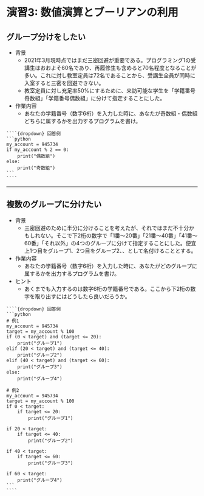 # 演習3: 数値演算とブーリアンの利用

## グループ分けをしたい
- 背景
  - 2021年3月現時点ではまだ三密回避が重要である。プログラミング1の受講生はおおよそ60名であり、再履修生も含めると70名程度となることが多い。これに対し教室定員は72名であることから、受講生全員が同時に入室すると三密を回避できない。
  - 教室定員に対し充足率50%にするために、来訪可能な学生を「学籍番号奇数組」「学籍番号偶数組」に分けて指定することにした。
- 作業内容
  - あなたの学籍番号（数字6桁）を入力した時に、あなたが奇数組・偶数組どちらに属するかを出力するプログラムを書け。

`````{admonition} 補足
````{dropdown} 回答例
```python
my_account = 945734
if my_account % 2 == 0:
    print("偶数組")
else:
    print("奇数組")
```
````
`````

---
## 複数のグループに分けたい
- 背景
  - 三密回避のために半分に分けることを考えたが、それではまだ不十分かもしれない。そこで下2桁の数字で「1番〜20番」「21番〜40番」「41番〜60番」「それ以外」の4つのグループに分けて指定することにした。便宜上1つ目をグループ1、2つ目をグループ2、、として名付けることとする。
- 作業内容
  - あなたの学籍番号（数字6桁）を入力した時に、あなたがどのグループに属するかを出力するプログラムを書け。
- ヒント
  - あくまでも入力するのは数字6桁の学籍番号である。ここから下2桁の数字を取り出すにはどうしたら良いだろうか。

`````{admonition} 補足
````{dropdown} 回答例
```python
# 例1
my_account = 945734
target = my_account % 100
if (0 < target) and (target <= 20):
    print("グループ1")
elif (20 < target) and (target <= 40):
    print("グループ2")
elif (40 < target) and (target <= 60):
    print("グループ3")
else:
    print("グループ4")

# 例2
my_account = 945734
target = my_account % 100
if 0 < target:
    if target <= 20:
        print("グループ1")

if 20 < target:
    if target <= 40:
        print("グループ2")

if 40 < target:
    if target <= 60:
        print("グループ3")

if 60 < target:
    print("グループ4")
```
````
`````
